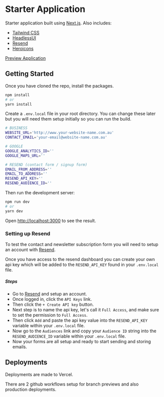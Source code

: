 # Starter Application

Starter application built using <a href="https://nextjs.org/" target="_blank">Next.js</a>. Also includes:

- <a href="https://tailwindcss.com/" target="_blank">Tailwind CSS</a>
- <a href="https://headlessui.com/" target="_blank">HeadlessUI</a>
- <a href="https://resend.com/" target="_blank">Resend</a>
- <a href="https://heroicons.com/" target="_blank">Heroicons</a>

<a href="https://nextjs-starter-6a1799lk5-nedwards-projects-af4b8da8.vercel.app/">Preview Application</a>

## Getting Started

Once you have cloned the repo, install the packages.

```bash
npm install
# or
yarn install
```

Create a `.env.local` file in your root directory. You can change these later but you will need them setup initially so you can run the build.

```bash
# BUSINESS
WEBSITE_URL='http://www.your-website-name.com.au'
CONTACT_EMAIL='your-email@website-name.com.au'

# GOOGLE
GOOGLE_ANALYTICS_ID=''
GOOGLE_MAPS_URL=''

# RESEND (contact form / signup form)
EMAIL_FROM_ADDRESS=''
EMAIL_TO_ADDRESS=''
RESEND_API_KEY=''
RESEND_AUDIENCE_ID=''
```

Then run the development server:

```bash
npm run dev
# or
yarn dev
```

Open [http://localhost:3000](http://localhost:3000) to see the result.

### Setting up Resend

To test the contact and newsletter subscription form you will need to setup an account with <a href="https://resend.com/" target="_blank">Resend</a>.

Once you have access to the resend dashboard you can create your own api key which will be added to the `RESEND_API_KEY` found in your `.env.local` file.

##### Steps

- Go to <a href="https://resend.com/" target="_blank">Resend</a> and setup an account.
- Once logged in, click the `API Keys` link.
- Then click the `+ Create API key` button.
- Next step is to name the api key, let's call it `Full Access`, and make sure to set the permission to `Full Access`.
- Then click `Add` and paste the api key value into the `RESEND_API_KEY` variable within your `.env.local` file.
- Now go to the `Audiences` link and copy your `Audience ID` string into the `RESEND_AUDIENCE_ID` variable within your `.env.local` file.
- Now your forms are all setup and ready to start sending and storing emails.

## Deployments

Deployments are made to Vercel.

There are 2 github workflows setup for branch previews and also production deployments.
